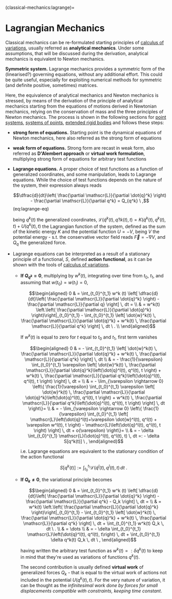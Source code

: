 <!--
```{article-info}
:author: basics
:date: "{sub-ref}`today`"
:read-time: "{sub-ref}`wordcount-minutes` min read"
```
-->

(classical-mechanics:lagrange)=
# Lagrangian Mechanics

Classical mechanics can be re-formulated starting principles of [calculus of variations](https://basics2022.github.io/bbooks-math-miscellanea/ch/calculus-variations/intro.html), usually referred as **analytical mechanics**. Under some assumptions, that will be discussed during the derivation, analytical mechanics is equivalent to Newton mechanics.

**Symmetric system.** Lagrange mechanics provides a symmetric form of the (linearised?) governing equations, without any additional effort. This could be quite useful, especially for exploiting numerical methods for symmetric (and definite positive, sometimes) matrices.

Here, the equivalence of analytical mechanics and Newton mechanics is stressed, by means of the derivation of the principle of analytical mechanics starting from the equations of motions derived in Newtonian mechanics, relying on the conservation of mass and the three principles of Newton mechanics. The process is shown in the following sections for [point systems](classical-mechanics:lagrange:point), [systems of points](classical-mechanics:lagrange:points), [extended rigid bodies](classical-mechanics:lagrange:rigid) and follows these steps:
- **strong form of equations.** Starting point is the dynamical equations of Newton mechanics, here also referred as the strong form of equations
- **weak form of equations.** Strong form are recast in weak form, also referred as **D'Alembert approach** or **virtual work formulation**, multiplying strong form of equations for arbitrary test functions
- **Lagrange equations.** A proper choice of test functions as a function of generalized coordinates, and some manipulation, leads to Lagrange equations. While the choice of test functions depends on the nature of the system, their expression always reads

   $$\dfrac{d}{dt}\left( \frac{\partial \mathscr{L}}{\partial \dot{q}^k} \right) - \frac{\partial \mathscr{L}}{\partial q^k} = Q_{q^k} \ ,$$ (eq:lagrange-eq)

   being $q^k(t)$ the generalized coordinates, $\mathscr{L}\left(\dot{q}^k(t), q?k(t), t \right) = K\left(\dot{q}^k(t), q^k(t), t\right) + U(q^k(t), t)$ the Lagrangian function of the system, defined as the sum of the kinetic energy $K$ and the potential function $U = - V$, being $V$ the potential energy - s.t. the conservative vector field reads $\vec{F} = - \nabla V$, and $Q_q$ the generalized force.

- Lagrange equations can be interpreted as a result of a stationary principle of a functional, $S$, defined **action functional**, as it can be shown with the tools of [calculus of variations](https://basics2022.github.io/bbooks-math-miscellanea/ch/calculus-variations/intro.html).

     - **If $Q_{q^{k}} = 0$**, multiplying by $w^k(t)$, integrating over time from $t_0$, $t_1$, and assuming that $w(t_0) = w(t_1) = 0$,

       $$\begin{aligned}
         0 & = \int_{t_0}^{t_1} w^k (t) \left[ \dfrac{d}{dt}\left( \frac{\partial \mathscr{L}}{\partial \dot{q}^k} \right) - \frac{\partial \mathscr{L}}{\partial q} \right] \, dt = \\
           & = w^k(t) \left.\left( \frac{\partial \mathscr{L}}{\partial \dot{q}^k} \right)\right|_{t_0}^{t_1} - \int_{t_0}^{t_1} \left[ \dot{w}^k(t) \, \frac{\partial \mathscr{L}}{\partial \dot{q}^k} + w^k(t) \, \frac{\partial \mathscr{L}}{\partial q^k} \right] \, dt \ . \\
     \end{aligned}$$

       If $w^k(t)$ is equal to zero for $t$ equal to $t_0$ and $t_1$, first term vanishes

       $$\begin{aligned}
           0 & = - \int_{t_0}^{t_1} \left[ \dot{w}^k(t) \, \frac{\partial \mathscr{L}}{\partial \dot{q}^k} + w^k(t) \, \frac{\partial \mathscr{L}}{\partial q^k} \right] \, dt \\
           & = - \frac{1}{\varepsilon} \int_{t_0}^{t_1} \varepsilon \left[ \dot{w}^k(t) \, \frac{\partial \mathscr{L}}{\partial \dot{q}^k}\left(\dot{q}^l(t), q^l(t), t \right) + w^k(t) \, \frac{\partial \mathscr{L}}{\partial q^k}\left(\dot{q}^l(t), q^l(t), t \right) \right] \, dt = \\
           & = - \lim_{\varepsilon \rightarrow 0} \left\{ \frac{1}{\varepsilon} \int_{t_0}^{t_1} \varepsilon \left[ \dot{w}^k(t) \, \frac{\partial \mathscr{L}}{\partial \dot{q}^k}\left(\dot{q}^l(t), q^l(t), t \right) + w^k(t) \, \frac{\partial \mathscr{L}}{\partial q^k}\left(\dot{q}^l(t), q^l(t), t \right) \right] \, dt \right\}= \\
           & = - \lim_{\varepsilon \rightarrow 0} \left\{ \frac{1}{\varepsilon} \int_{t_0}^{t_1} \left[ \mathscr{L}\left(\dot{q}^l(t)+\varepsilon \dot{w}^l(t), q^l(t) + \varepsilon w^l(t), t \right) - \mathscr{L}\left(\dot{q}^l(t), q^l(t), t \right) \right] \, dt + o(\varepsilon) \right\}= \\
           & = - \delta \int_{t_0}^{t_1} \mathscr{L}(\dot{q}^l(t), q^l(t), t) \, dt =: - \delta S[q^k(t)] \ ,
       \end{aligned}$$
    
       i.e. Lagrange equations are equivalent to the stationary condition of the action functional
    
       $$S[q^k(t)]:= \int_{t_0}^{t_1} \mathscr{L}\left(\dot{q}^l(t), q^l(t), t\right) \, dt \ .$$

    - **If $Q_k \ne 0$**, the variational principle becomes

         $$\begin{aligned}
           0 & = \int_{t_0}^{t_1} w^k (t) \left[ \dfrac{d}{dt}\left( \frac{\partial \mathscr{L}}{\partial \dot{q}^k} \right) - \frac{\partial \mathscr{L}}{\partial q^k} - Q_k \right] \, dt = \\
             & = w^k(t) \left.\left( \frac{\partial \mathscr{L}}{\partial \dot{q}^k} \right)\right|_{t_0}^{t_1} - \int_{t_0}^{t_1} \left[ \dot{w}^k(t) \, \frac{\partial \mathscr{L}}{\partial \dot{q}^k} + w^k(t) \, \frac{\partial \mathscr{L}}{\partial q^k} \right] \, dt 
             + \int_{t_0}^{t_1} w^k(t) Q_k \, dt \ . \\
             & = \dots \\
             & = - \delta \int_{t_0}^{t_1} \mathscr{L}\left(\dot{q}^l(t), q^l(t), t\right) \, dt + \int_{t_0}^{t_1} \delta q^k(t) Q_k \, dt \ ,
       \end{aligned}$$

       having written the arbitrary test function as $w^k(t) =: \delta q^k(t)$ to keep in mind that they're used as variations of functions $q^k(t)$.

       The second contribution is usually defined **virtual work** of generalized forces $Q_k$ - that is equal to the virtual work of actions not included in the potential $U\left(q^k(t),t\right)$. For the very nature of variation, it can be thought as the *infinitesimal work done by forces for small displacements compatible with constraints, keeping time constant*.
  

<!--
Riformulazione della meccanica di Newton:
- **forma debole** delle equazioni: approccio di D'Alembert, lavori virtuali
- **equazioni di Lagrange**

con $\mathscr{L}(\dot{q}(t), q(t), t) = K(\dot{q}(t), q(t), t) + U(q(t), t)$.

- **principi di stazionarietà del funzionale azione $S$**

Nel caso non ci siano azioni non conservative, $Q_q = 0$, è possibile interpretare le equazioni di Lagrange come risultato di un principio di stazionarietà. Chiamando $\delta q(t)$ la variazione della funzion $q(t)$, moltiplicandola per le equazioni di Lagrange e integrando in tempo per $t \in [t_0, t_1]$,

$$\begin{aligned}
  0 & = \int_{t_0}^{t_1} \delta q (t) \left[ \dfrac{d}{dt}\left( \frac{\partial \mathscr{L}}{\partial \dot{q}} \right) - \frac{\partial \mathscr{L}}{\partial q} \right] \, dt = \\
    & = \delta q(t) \left.\left( \frac{\partial \mathscr{L}}{\partial \dot{q}} \right)\right|_{t_0}^{t_1} - \int_{t_0}^{t_1} \left[ \delta \dot{q}(t) \, \frac{\partial \mathscr{L}}{\partial \dot{q}} + \delta q(t) \, \frac{\partial \mathscr{L}}{\partial q} \right] \, dt \ . \\
\end{aligned}$$

Imponendo che la variazione $\delta q(t)$ sia nulla per $t_0$ e $t_1$, il primo termine si annulla, e si può dimostrare che

$$\begin{aligned}
    0 & = - \int_{t_0}^{t_1} \left[ \delta \dot{q}(t) \, \frac{\partial \mathscr{L}}{\partial \dot{q}} + \delta q(t) \, \frac{\partial \mathscr{L}}{\partial q} \right] \, dt \\
    & = - \delta \int_{t_0}^{t_1} \mathscr{L}(\dot{q}(t), q(t), t) \, dt =: - \delta S \ ,
\end{aligned}$$

cioè le equazioni di Lagrange sono equivalenti alla condizione di stazionarietà del funzionale **azione**

$$S:= \int_{t_0}^{t_1} \mathscr{L}(\dot{q}(t), q(t), t) \, dt \ .$$
-->
